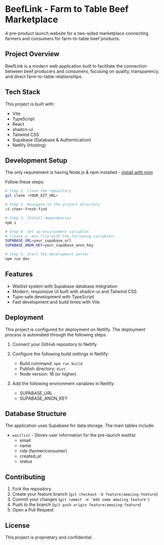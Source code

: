 # BeefLink - Farm to Table Beef Marketplace

A pre-product launch website for a two-sided marketplace connecting farmers and consumers for farm-to-table beef products.

## Project Overview

BeefLink is a modern web application built to facilitate the connection between beef producers and consumers, focusing on quality, transparency, and direct farm-to-table relationships.

## Tech Stack

This project is built with:

- Vite
- TypeScript
- React
- shadcn-ui
- Tailwind CSS
- Supabase (Database & Authentication)
- Netlify (Hosting)

## Development Setup

The only requirement is having Node.js & npm installed - [install with nvm](https://github.com/nvm-sh/nvm#installing-and-updating)

Follow these steps:

```sh
# Step 1: Clone the repository
git clone <YOUR_GIT_URL>

# Step 2: Navigate to the project directory
cd steer-fresh-find

# Step 3: Install dependencies
npm i

# Step 4: Set up environment variables
# Create a .env file with the following variables:
SUPABASE_URL=your_supabase_url
SUPABASE_ANON_KEY=your_supabase_anon_key

# Step 5: Start the development server
npm run dev
```

## Features

- Waitlist system with Supabase database integration
- Modern, responsive UI built with shadcn-ui and Tailwind CSS
- Type-safe development with TypeScript
- Fast development and build times with Vite

## Deployment

This project is configured for deployment on Netlify. The deployment process is automated through the following steps:

1. Connect your GitHub repository to Netlify
2. Configure the following build settings in Netlify:
   - Build command: `npm run build`
   - Publish directory: `dist`
   - Node version: 18 (or higher)

3. Add the following environment variables in Netlify:
   - SUPABASE_URL
   - SUPABASE_ANON_KEY

## Database Structure

The application uses Supabase for data storage. The main tables include:

- `waitlist` - Stores user information for the pre-launch waitlist
  - email
  - name
  - role (farmer/consumer)
  - created_at
  - status

## Contributing

1. Fork the repository
2. Create your feature branch (`git checkout -b feature/amazing-feature`)
3. Commit your changes (`git commit -m 'Add some amazing feature'`)
4. Push to the branch (`git push origin feature/amazing-feature`)
5. Open a Pull Request

## License

This project is proprietary and confidential.

